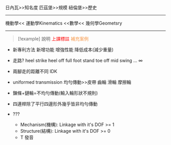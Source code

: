 日內瓦>>知名度
匹茲堡>>規模
紐倫堡>>歷史

---

機動學<< 運動學Kinematics <<數學<< 幾何學Geometsry

---
>[!example] 說明
><font color="#ff0000">上課標註</font>
><font color="#f79646">補充案例</font>

- 新專利方法
	新增功能
	增強性能
	降低成本(減少重量)

- 走路?
	heel strike
	heel off
	full foot stand
	toe off 
	mid swing
	... $\infty$ 
- 兩腳走的距離不同
	IDK
- uniformed transmission 均勻傳動>>皮帶 齒輪 滑輪 摩擦輪
- 鍊條+鏈輪=不均勻傳動(輸入輪形狀不規則)
- 四連桿除了平行四邊形外幾乎皆非均勻傳動
- ???
	- Mechanism(機構): Linkage with it's DOF >= 1
	- Structure(結構): Linkage with it's DOF >= 0
	- T 發音